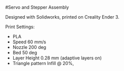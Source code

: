 #Servo and Stepper Assembly

Designed with Solidworks, printed on Creality Ender 3.

Print Settings:

- PLA
- Speed 60 mm/s
- Nozzle 200 deg
- Bed 50 deg
- Layer Height 0.28 mm (adaptive layers on)
- Triangle pattern Infill @ 20%, 
